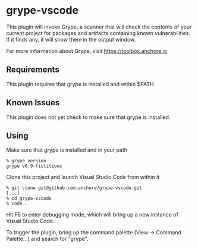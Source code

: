 # grype-vscode

This plugin will invoke Grype, a scanner that will check the contents of your current project for packages and artifacts containing known vulnerabilities. If it finds any, it will show them in the output window.

For more information about Grype, visit https://toolbox.anchore.io.

## Requirements

This plugin requires that grype is installed and within \$PATH.

## Known Issues

This plugin does not yet check to make sure that grype is installed.

## Using

Make sure that grype is installed and in your path

```
% grype version
grype v0.9-fictitious
```

Clone this project and launch Visual Studio Code from within it

```
% git clone git@github.com:anchore/grype-vscode.git
[...]
% cd grype-vscode
% code .
```

Hit F5 to enter debugging mode, which will bring up a new instance of Visual Studio Code.

To trigger the plugin, bring up the command palette (View -> Command Palette...) and search for "grype".
